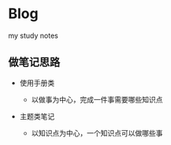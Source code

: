 # Blog
my study notes

## 做笔记思路

- 使用手册类

  - 以做事为中心，完成一件事需要哪些知识点

- 主题类笔记

  - 以知识点为中心，一个知识点可以做哪些事


